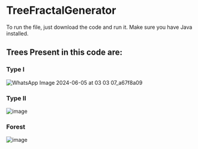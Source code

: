 # TreeFractalGenerator
To run the file, just download the code and run it. Make sure you have Java installed.

## Trees Present in this code are: <br>
  ### **Type I**<br>
![WhatsApp Image 2024-06-05 at 03 03 07_a67f8a09](https://github.com/ayan-naskar/TreeFractalGenerator/assets/88626486/7d53de6c-745b-4941-8f18-357d5bcd26b7)

  ### **Type II**<br>
![image](https://github.com/ayan-naskar/TreeFractalGenerator/assets/88626486/13d05dcd-9c07-43fb-8351-e1094a420df5)

  ### **Forest**<br>
![image](https://github.com/ayan-naskar/TreeFractalGenerator/assets/88626486/9fbce5ea-b682-4b84-999a-cce197fb0bf2)
